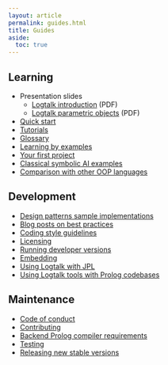 ```yaml
---
layout: article
permalink: guides.html
title: Guides
aside:
  toc: true
---
```


## Learning

-	Presentation slides
	-	[Logtalk introduction](https://logtalk.org/learning/logtalk_introduction.pdf) (PDF)
	-	[Logtalk parametric objects](https://logtalk.org/learning/logtalk_parametric_objects.pdf) (PDF)
-   [Quick start](https://github.com/LogtalkDotOrg/logtalk3/blob/master/QUICK_START.md)
-   [Tutorials](documentation.html#tutorials)
-   [Glossary](https://logtalk.org/manuals/glossary.html)
-   [Learning by examples](learning.html)
-   [Your first project](first_project.html)
-   [Classical symbolic AI examples](symbolic_ai_examples.html)
-   [Comparison with other OOP languages](https://logtalk.org/manuals/userman/nomenclature.html)


## Development

-   [Design patterns sample implementations](https://github.com/LogtalkDotOrg/logtalk3/tree/master/examples/design_patterns)
-   [Blog posts on best practices](blog.html?tag=best+practices)
-   [Coding style guidelines](coding_style_guidelines.html)
-   [Licensing](licensing.html)
-   [Running developer versions](running_developer_versions.html)
-   [Embedding](embedding.html)
-   [Using Logtalk with JPL](using_jpl.html)
-   [Using Logtalk tools with Prolog codebases](using_tools_with_prolog.html)


## Maintenance

-   [Code of conduct](https://github.com/LogtalkDotOrg/logtalk3/blob/master/CODE_OF_CONDUCT.md)
-   [Contributing](https://github.com/LogtalkDotOrg/logtalk3/blob/master/CONTRIBUTING.md)
-   [Backend Prolog compiler requirements](backend_requirements.html)
-   [Testing](testing.html)
-   [Releasing new stable versions](releasing.html)
